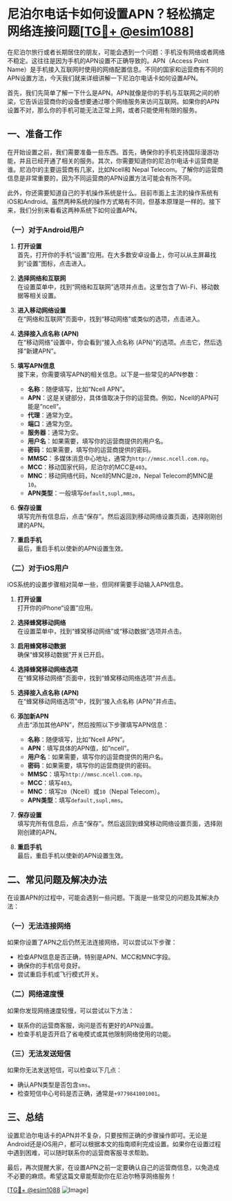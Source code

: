 # 尼泊尔电话卡如何设置APN？轻松搞定网络连接问题[[TG💪+ @esim1088](https://t.me/s/esim1088)]

在尼泊尔旅行或者长期居住的朋友，可能会遇到一个问题：手机没有网络或者网络不稳定。这往往是因为手机的APN设置不正确导致的。APN（Access Point Name）是手机接入互联网时使用的网络配置信息。不同的国家和运营商有不同的APN设置方法，今天我们就来详细讲解一下尼泊尔电话卡如何设置APN。

首先，我们先简单了解一下什么是APN。APN就像是你的手机与互联网之间的桥梁，它告诉运营商你的设备想要通过哪个网络服务来访问互联网。如果你的APN设置不对，那么你的手机可能无法正常上网，或者只能使用有限的服务。

## 一、准备工作

在开始设置之前，我们需要准备一些东西。首先，确保你的手机支持国际漫游功能，并且已经开通了相关的服务。其次，你需要知道你的尼泊尔电话卡运营商是谁。尼泊尔的主要运营商有几家，比如Ncell和 Nepal Telecom。了解你的运营商信息是非常重要的，因为不同运营商的APN设置方法可能会有所不同。

此外，你还需要知道自己的手机操作系统是什么。目前市面上主流的操作系统有iOS和Android。虽然两种系统的操作方式略有不同，但基本原理是一样的。接下来，我们分别来看看这两种系统下如何设置APN。

### （一）对于Android用户

1. **打开设置**  
   首先，打开你的手机“设置”应用。在大多数安卓设备上，你可以从主屏幕找到“设置”图标，点击进入。

2. **选择网络和互联网**  
   在设置菜单中，找到“网络和互联网”选项并点击。这里包含了Wi-Fi、移动数据等相关设置。

3. **进入移动网络设置**  
   在“网络和互联网”页面中，找到“移动网络”或类似的选项，点击进入。

4. **选择接入点名称 (APN)**  
   在“移动网络”设置中，你会看到“接入点名称 (APN)”的选项。点击它，然后选择“新建APN”。

5. **填写APN信息**  
   接下来，你需要填写APN的相关信息。以下是一些常见的APN参数：
   - **名称**：随便填写，比如“Ncell APN”。
   - **APN**：这是关键部分，具体值取决于你的运营商。例如，Ncell的APN可能是“ncell”。
   - **代理**：通常为空。
   - **端口**：通常为空。
   - **服务器**：通常为空。
   - **用户名**：如果需要，填写你的运营商提供的用户名。
   - **密码**：如果需要，填写你的运营商提供的密码。
   - **MMSC**：多媒体消息中心地址，通常为`http://mmsc.ncell.com.np`。
   - **MCC**：移动国家代码，尼泊尔的MCC是`403`。
   - **MNC**：移动网络代码，Ncell的MNC是`20`，Nepal Telecom的MNC是`10`。
   - **APN类型**：一般填写`default,supl,mms`。

6. **保存设置**  
   填写完所有信息后，点击“保存”。然后返回到移动网络设置页面，选择刚刚创建的APN。

7. **重启手机**  
   最后，重启手机以使新的APN设置生效。

### （二）对于iOS用户

iOS系统的设置步骤相对简单一些，但同样需要手动输入APN信息。

1. **打开设置**  
   打开你的iPhone“设置”应用。

2. **选择蜂窝移动网络**  
   在设置菜单中，找到“蜂窝移动网络”或“移动数据”选项并点击。

3. **启用蜂窝移动数据**  
   确保“蜂窝移动数据”开关已开启。

4. **选择蜂窝移动网络选项**  
   在“蜂窝移动网络”页面中，找到“蜂窝移动网络选项”并点击。

5. **选择接入点名称 (APN)**  
   在“蜂窝移动网络选项”中，找到“接入点名称 (APN)”并点击。

6. **添加新APN**  
   点击“添加其他APN”，然后按照以下步骤填写APN信息：
   - **名称**：随便填写，比如“Ncell APN”。
   - **APN**：填写具体的APN值，如“ncell”。
   - **用户名**：如果需要，填写你的运营商提供的用户名。
   - **密码**：如果需要，填写你的运营商提供的密码。
   - **MMSC**：填写`http://mmsc.ncell.com.np`。
   - **MCC**：填写`403`。
   - **MNC**：填写`20`（Ncell）或`10`（Nepal Telecom）。
   - **APN类型**：填写`default,supl,mms`。

7. **保存设置**  
   填写完所有信息后，点击“保存”。然后返回到蜂窝移动网络设置页面，选择刚刚创建的APN。

8. **重启手机**  
   最后，重启手机以使新的APN设置生效。

## 二、常见问题及解决办法

在设置APN的过程中，可能会遇到一些问题。下面是一些常见的问题及其解决办法：

### （一）无法连接网络

如果你设置了APN之后仍然无法连接网络，可以尝试以下步骤：
- 检查APN信息是否正确，特别是APN、MCC和MNC字段。
- 确保你的手机信号良好。
- 尝试重启手机或飞行模式开关。

### （二）网络速度慢

如果你发现网络速度较慢，可以尝试以下方法：
- 联系你的运营商客服，询问是否有更好的APN设置。
- 检查手机是否开启了省电模式或其他限制网络使用的功能。

### （三）无法发送短信

如果你无法发送短信，可以检查以下几点：
- 确认APN类型是否包含`sms`。
- 检查短信中心号码是否正确，通常是`+9779841001001`。

## 三、总结

设置尼泊尔电话卡的APN并不复杂，只要按照正确的步骤操作即可。无论是Android还是iOS用户，都可以根据本文的指南顺利完成设置。如果你在设置过程中遇到困难，可以随时联系你的运营商客服寻求帮助。

最后，再次提醒大家，在设置APN之前一定要确认自己的运营商信息，以免造成不必要的麻烦。希望这篇文章能帮助你在尼泊尔畅享网络服务！

[[TG💪+ @esim1088](https://t.me/s/esim1088) ![Image](https://i.postimg.cc/4NQfJmqS/Snipaste-2025-05-13-00-14-12.png)]